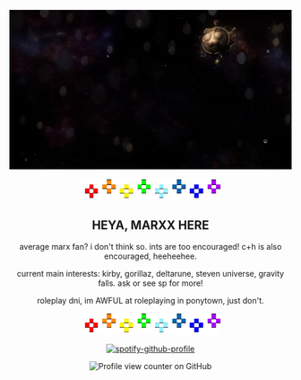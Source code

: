 <div align="center">
 
![nova](assets/tumblr_cc9c5d979fa945d723891db5a77b91e1_93fd3ce5_1280.gif.webp)
</div>

<div align="center">

![rainybow](assets/20251024_183226.gif)
</div>

<div align="center">

## HEYA, MARXX HERE

average marx fan? i don't think so. ints are too encouraged! c+h is also encouraged, heeheehee.

current main interests: kirby, gorillaz, deltarune, steven universe, gravity falls. ask or see sp for more!

roleplay dni, im AWFUL at roleplaying in ponytown, just don't.

 </div>

<div align="center">

![rainybow](assets/20251024_183226.gif)

</div>

<div align="center">

 [![spotify-github-profile](https://spotify-github-profile.kittinanx.com/api/view?uid=31chxnhknznn2qcviny75njwos2i&cover_image=true&theme=novatorem&show_offline=true&background_color=121212&interchange=true&bar_color=46006b&bar_color_cover=true)](https://github.com/kittinan/spotify-github-profile)


</div>

<div align="center">

![Profile view counter on GitHub](https://komarev.com/ghpvc/?username=mrxxjstr&color=blueviolet&label=STOLEN+WISHES&abbreviated=true&style=flat-square)
</div>
